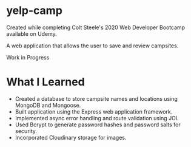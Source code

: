 # yelp-camp

Created while completing Colt Steele's 2020 Web Developer Bootcamp available on Udemy.

A web application that allows the user to save and review campsites.

Work in Progress

# What I Learned

* Created a database to store campsite names and locations using MongoDB and Mongoose.
* Built application using the Express web application framework.
* Implemented async error handling and route validation using JOI.
* Used Bcrypt to generate password hashes and password salts for security.
* Incorporated Cloudinary storage for images.


